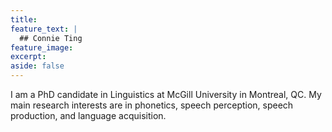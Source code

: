```yaml
---
title:
feature_text: |
  ## Connie Ting
feature_image:
excerpt:
aside: false
---
```


I am a PhD candidate in Linguistics at McGill University in Montreal, QC. My main research interests are in phonetics, speech perception, speech production, and language acquisition. 
